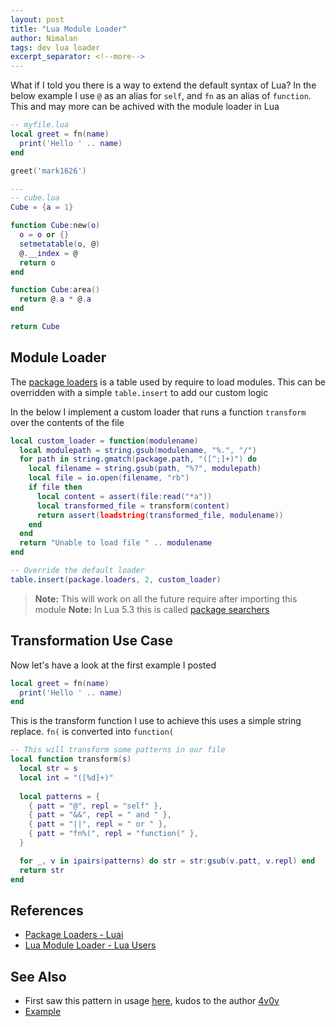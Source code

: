 ```yaml
---
layout: post
title: "Lua Module Loader"
author: Nimalan
tags: dev lua loader
excerpt_separator: <!--more-->
---
```


What if I told you there is a way to extend the default syntax of Lua? In the below example I use `@` as an alias for `self`, and `fn` as an alias of `function`. This and may more can be achived with the module loader in Lua

```lua
-- myfile.lua
local greet = fn(name)
  print('Hello ' .. name)
end

greet('mark1626')

---
-- cube.lua
Cube = {a = 1}

function Cube:new(o)
  o = o or {}
  setmetatable(o, @)
  @.__index = @
  return o
end

function Cube:area()
  return @.a * @.a
end

return Cube
```

<!--more-->

## Module Loader

The [package loaders](http://www.lua.org/manual/5.1/manual.html#pdf-package.loaders) is a table used by require to load modules. This can be overridden with a simple `table.insert` to add our custom logic

In the below I implement a custom loader that runs a function `transform` over the contents of the file

```lua
local custom_loader = function(modulename)
  local modulepath = string.gsub(modulename, "%.", "/")
  for path in string.gmatch(package.path, "([^;]+)") do
    local filename = string.gsub(path, "%?", modulepath)
    local file = io.open(filename, "rb")
    if file then
      local content = assert(file:read("*a"))
      local transformed_file = transform(content)
      return assert(loadstring(transformed_file, modulename))
    end
  end
  return "Unable to load file " .. modulename
end

-- Override the default loader
table.insert(package.loaders, 2, custom_loader)
```

> **Note:** This will work on all the future require after importing this module
> **Note:** In Lua 5.3 this is called [package searchers](http://www.lua.org/manual/5.3/manual.html#pdf-package.searchers)

## Transformation Use Case

Now let's have a look at the first example I posted

```lua
local greet = fn(name)
  print('Hello ' .. name)
end
```

This is the transform function I use to achieve this uses a simple string replace. `fn(` is converted into `function(`

```lua
-- This will transform some patterns in our file
local function transform(s)
  local str = s
  local int = "([%d]+)"
  
  local patterns = {
    { patt = "@", repl = "self" },
    { patt = "&&", repl = " and " },
    { patt = "||", repl = " or " },
    { patt = "fn%(", repl = "function(" },
  }

  for _, v in ipairs(patterns) do str = str:gsub(v.patt, v.repl) end
  return str
end
```

## References

- [Package Loaders - Luai](https://pgl.yoyo.org/luai/i/package.loaders)
- [Lua Module Loader - Lua Users](http://lua-users.org/wiki/LuaModulesLoader)

## See Also

- First saw this pattern in usage [here](https://github.com/4v0v/k1n3m4t1ks/blob/master/monkey.lua), kudos to the author [4v0v](https://github.com/4v0v)
- [Example](https://github.com/Mark1626/Paraphernalia/tree/master/lua-package-loader)
